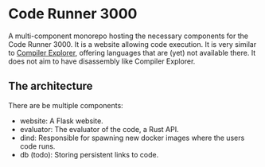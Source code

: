 # Code Runner 3000
A multi-component monorepo hosting the necessary components for the
Code Runner 3000. It is a website allowing code execution. It is very similar to
[Compiler Explorer](https://godbolt.org/), offering languages that are (yet)
not available there. It does not aim to have disassembly like Compiler
Explorer.

## The architecture
There are be multiple components:
- website: A Flask website.
- evaluator: The evaluator of the code, a Rust API.
- dind: Responsible for spawning new docker images where the users code runs.
- db (todo): Storing persistent links to code.
